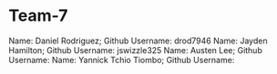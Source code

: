 # Team-7
Name: Daniel Rodriguez; Github Username: drod7946
Name: Jayden Hamilton; Github Username: jswizzle325
Name: Austen Lee; Github Username: 
Name: Yannick Tchio Tiombo; Github Username: 
